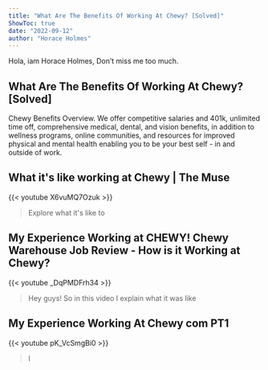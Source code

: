 ```yaml
---
title: "What Are The Benefits Of Working At Chewy? [Solved]"
ShowToc: true 
date: "2022-09-12"
author: "Horace Holmes" 
---
```


Hola, iam Horace Holmes, Don’t miss me too much.
## What Are The Benefits Of Working At Chewy? [Solved]
Chewy Benefits Overview. We offer competitive salaries and 401k, unlimited time off, comprehensive medical, dental, and vision benefits, in addition to wellness programs, online communities, and resources for improved physical and mental health
 enabling you to be your best self - in and outside of work.

## What it's like working at Chewy | The Muse
{{< youtube X6vuMQ7Ozuk >}}
>Explore what it's like to 

## My Experience Working at CHEWY! Chewy Warehouse Job Review - How is it Working at Chewy?
{{< youtube _DqPMDFrh34 >}}
>Hey guys! So in this video I explain what it was like 

## My Experience Working At Chewy com PT1
{{< youtube pK_VcSmgBi0 >}}
>I 

